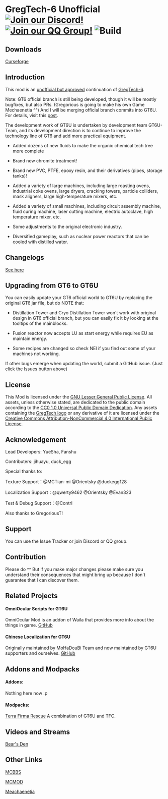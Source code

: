 # GregTech-6 Unofficial [![Join our Discord!](https://img.shields.io/badge/Discord-Join%20Us-blue)](https://discord.gg/z7VUuT) [![Join our QQ Group!](https://img.shields.io/badge/QQ-Join%20US-brightgreen)](https://jq.qq.com/?_wv=1027&k=uhBLbHnI) ![Build](https://github.com/GregTech6-Unofficial/GregTech6-Unofficial/workflows/Build/badge.svg) 

## Downloads

[Curseforge](https://www.curseforge.com/minecraft/mc-mods/gregtech6-unofficial)


## Introduction

This mod is an [unofficial but approved](https://forum.mechaenetia.com/tag/approved) continuation of [GregTech-6](https://github.com/GregTech6/gregtech6). 

Note: GT6 official branch is still being developed, though it will be mostly bugfixes, but also PRs. (Gregorious is going to make his own Game Mechaenetia ^^) And I will be merging official branch commits into GT6U. For details, visit this [post](https://forum.mechaenetia.com/t/gregtech-6-main-thread/34/168). 

The development work of GT6U is undertaken by development team GT6U-Team, and its development direction is to continue to improve the technology line of GT6 and add more practical equipment.

* Added dozens of new fluids to make the organic chemical tech tree more complete

* Brand new chromite treatment!

* Brand new PVC, PTFE, epoxy resin, and their derivatives (pipes, storage tanks)!

* Added a variety of large machines, including large roasting ovens, industrial coke ovens, large dryers, cracking towers, particle colliders, mask aligners, large high-temperature mixers, etc.

* Added a variety of small machines, including circuit assembly machine, fluid curing machine, laser cutting machine, electric autoclave, high temperature mixer, etc.

* Some adjustments to the original electronic industry.

* Diversified gameplay, such as nuclear power reactors that can be cooled with distilled water.

## Changelogs

[See here](https://github.com/GregTech6-Unofficial/GregTech6-Unofficial/blob/master/CHANGELOG.txt)

## Upgrading from GT6 to GT6U

You can easily update your GT6 official world to GT6U by replacing the original GT6 jar file, but do NOTE that:

* Distillation Tower and Cryo Distillation Tower won't work with original design in GT6 official branch, but you can easily fix it by looking at the tooltips of the mainblocks.

* Fusion reactor now accepts LU as start energy while requires EU as maintain energy.

* Some recipes are changed so check NEI if you find out some of your machines not working.

If other bugs emerge when updating the world, submit a GitHub issue. (Just click the Issues button above)

## License

This Mod is licensed under the [GNU Lesser General Public License](LICENSE).
All assets, unless otherwise stated, are dedicated to the public domain
according to the [CC0 1.0 Universal Public Domain Dedication](src/main/resources/LICENSE.assets).
Any assets containing the [GregTech logo](src/main/resources/logos) or any
derivative of it are licensed under the
[Creative Commons Attribution-NonCommercial 4.0 International Public License](src/main/resources/LICENSE.logos).

## Acknowledgement

Lead Developers: YueSha, Fanshu

Contributers: jihuayu, duck_egg

Special thanks to:

Texture Support：@MCTian-mi @Orientsky @duckegg128

Localization Support：@qwerty9462 @Orientsky @Evan323

Test & Debug Support：@Contrl

Also thanks to GregoriousT!

## Support

You can use the Issue Tracker or join Discord or QQ group. 

## Contribution

Please do ^^ But if you make major changes please make sure you understand their consequences that might bring up because I don't guarantee that I can discover them. 

## Related Projects

#### OmniOcular Scripts for GT6U

OmniOcular Mod is an addon of Waila that provides more info about the things in game. [GitHub](https://github.com/GregTech6-Unofficial/OmniOcularGT6U)

#### Chinese Localization for GT6U

Originally maintained by MoHaDouBi Team and now maintained by GT6U supporters and ourselves. [GitHub](https://github.com/yuesha-yc/GregTech6U-Chinese-Localization)

## Addons and Modpacks

#### Addons:

Nothing here now :p

#### Modpacks:

[Terra Firma Rescue](https://www.curseforge.com/minecraft/modpacks/terrafirma-rescue) A combination of GT6U and TFC. 

## Videos and Streams

[Bear's Den](https://www.youtube.com/playlist?list=PLt-FxKYxk8Lj30lntAvgCfZcde142pste)

## Other Links

[MCBBS](https://www.mcbbs.net/thread-1038500-1-1.html)

[MCMOD](https://www.mcmod.cn/class/2281.html)

[Meachaenetia](https://forum.mechaenetia.com/t/gregtech-6-unofficial-gt6u-thread/1556)
